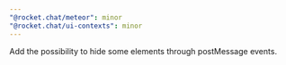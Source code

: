 ```yaml
---
"@rocket.chat/meteor": minor
"@rocket.chat/ui-contexts": minor
---
```


Add the possibility to hide some elements through postMessage events.
